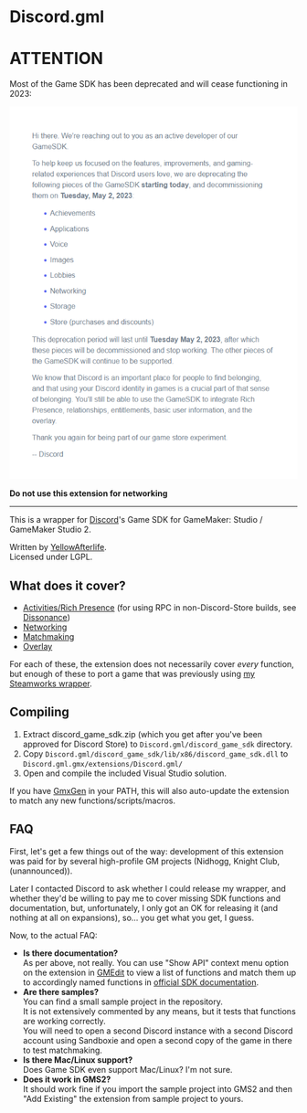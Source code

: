 # Discord.gml

# ATTENTION

Most of the Game SDK has been deprecated and will cease functioning in 2023:

![](Deprecation.png)

**Do not use this extension for networking**

---

This is a wrapper for [Discord](https://discordapp.com)'s Game SDK
for GameMaker: Studio / GameMaker Studio 2.

Written by [YellowAfterlife](https://yal.cc).  
Licensed under LGPL.

## What does it cover?

* [Activities/Rich Presence](https://discordapp.com/developers/docs/game-sdk/activities)
(for using RPC in non-Discord-Store builds, see [Dissonance](https://rousr.itch.io/dissonance))
* [Networking](https://discordapp.com/developers/docs/game-sdk/networking)
* [Matchmaking](https://discordapp.com/developers/docs/game-sdk/lobbies)
* [Overlay](https://discordapp.com/developers/docs/game-sdk/overlay)

For each of these, the extension does not necessarily cover _every_ function,
but enough of these to port a game that was previously using
[my Steamworks wrapper](https://github.com/YellowAfterlife/steamworks.gml).

## Compiling

1.	Extract discord_game_sdk.zip (which you get after you've been approved for Discord Store)
	to `Discord.gml/discord_game_sdk` directory.
2.	Copy `Discord.gml/discord_game_sdk/lib/x86/discord_game_sdk.dll` to `Discord.gml.gmx/extensions/Discord.gml/`
3.	Open and compile the included Visual Studio solution.

If you have [GmxGen](https://bitbucket.org/yal_cc/gmxgen) in your PATH, this will also auto-update
the extension to match any new functions/scripts/macros.

## FAQ

First, let's get a few things out of the way:
development of this extension was paid for by several high-profile GM projects
(Nidhogg, Knight Club, (unannounced)).

Later I contacted Discord to ask whether I could release my wrapper,
and whether they'd be willing to pay me to cover missing SDK functions and documentation,
but, unfortunately, I only got an OK for releasing it (and nothing at all on expansions), so...
you get what you get, I guess.

Now, to the actual FAQ:

*	**Is there documentation?**  
	As per above, not really.
	You can use "Show API" context menu option on the extension
	in [GMEdit](https://yellowafterlife.itch.io/gmedit) to view a list of functions
	and match them up to accordingly named functions in
	[official SDK documentation](https://discordapp.com/developers/docs/game-sdk).
*	**Are there samples?**  
	You can find a small sample project in the repository.  
	It is not extensively commented by any means, but it tests that functions are working correctly.  
	You will need to open a second Discord instance with a second Discord account using Sandboxie
	and open a second copy of the game in there to test matchmaking.
*	**Is there Mac/Linux support?**  
	Does Game SDK even support Mac/Linux? I'm not sure.
*	**Does it work in GMS2?**  
	It should work fine if you import the sample project into GMS2 and then "Add Existing"
	the extension from sample project to yours.
